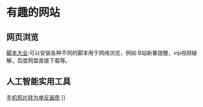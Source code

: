 # 有趣的网站

## 网页浏览
[脚本大全](https://greasyfork.org/zh-CN):可以安装各种不同的脚本用于网络浏览，例如 B站新番提醒，vip视频破解，百度网盘直接下载等。

## 人工智能实用工具
[手机照片转为单反画质](http://phancer.com/)
[]
